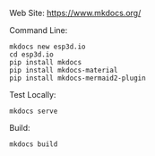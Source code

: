 
Web Site: https://www.mkdocs.org/

Command Line:
```
mkdocs new esp3d.io
cd esp3d.io
pip install mkdocs
pip install mkdocs-material
pip install mkdocs-mermaid2-plugin
```

Test Locally:
```
mkdocs serve
```

Build:
```
mkdocs build
```